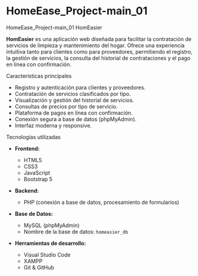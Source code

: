 # HomeEase_Project-main_01
HomeEase_Project-main_01
HomEasier

**HomEasier** es una aplicación web diseñada para facilitar la contratación de servicios de limpieza y mantenimiento del hogar. Ofrece una experiencia intuitiva tanto para clientes como para proveedores, permitiendo el registro, la gestión de servicios, la consulta del historial de contrataciones y el pago en línea con confirmación.

Características principales

- Registro y autenticación para clientes y proveedores.
- Contratación de servicios clasificados por tipo.
- Visualización y gestión del historial de servicios.
- Consultas de precios por tipo de servicio.
- Plataforma de pagos en línea con confirmación.
- Conexión segura a base de datos (phpMyAdmin).
- Interfaz moderna y responsive.

Tecnologías utilizadas

- **Frontend:**
  - HTML5
  - CSS3
  - JavaScript
  - Bootstrap 5

- **Backend:**
  - PHP (conexión a base de datos, procesamiento de formularios)

- **Base de Datos:**
  - MySQL (phpMyAdmin)
  - Nombre de la base de datos: `homeasier_db`

- **Herramientas de desarrollo:**
  - Visual Studio Code
  - XAMPP
  - Git & GitHub
 
